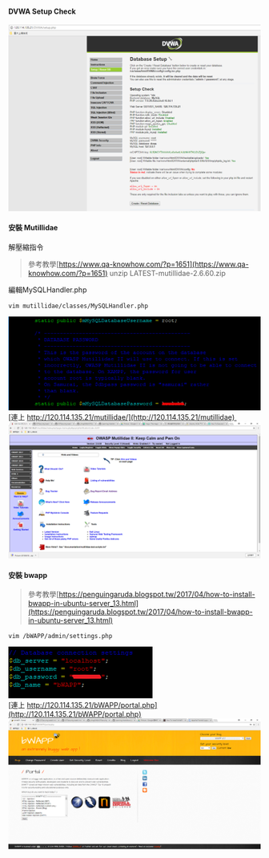 #### DVWA Setup Check 
![DVWA check](picture/DVWASC.PNG)
#### 安裝 Mutillidae

解壓縮指令
>參考教學[https://www.qa-knowhow.com/?p=1651](https://www.qa-knowhow.com/?p=1651)
    unzip LATEST-mutillidae-2.6.60.zip

編輯MySQLHandler.php

    vim mutillidae/classes/MySQLHandler.php

![DVWA check](picture/Mutillidae.PNG)<br>
[連上 http://120.114.135.21/mutillidae/](http://120.114.135.21/mutillidae) 
![DVWA check](picture/Mutillidaephp.PNG)<br>
#### 安裝 bwapp
>參考教學[https://penguingaruda.blogspot.tw/2017/04/how-to-install-bwapp-in-ubuntu-server_13.html](https://penguingaruda.blogspot.tw/2017/04/how-to-install-bwapp-in-ubuntu-server_13.html)

    vim /bWAPP/admin/settings.php

![DVWA check](picture/bwappset.PNG)<br>
[連上 http://120.114.135.21/bWAPP/portal.php](http://120.114.135.21/bWAPP/portal.php)
![DVWA check](picture/bwappfin.PNG)<br>
